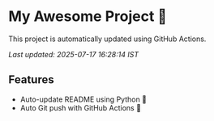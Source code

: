 # My Awesome Project 🚀

This project is automatically updated using GitHub Actions.

_Last updated: 2025-07-17 16:28:14 IST_

## Features
- Auto-update README using Python 🐍
- Auto Git push with GitHub Actions 🤖

